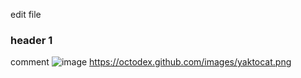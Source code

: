 edit file
### header 1
comment
![image](https://github.com/kil11/skills-communicate-using-markdown2/assets/115838774/699b2abc-902a-484e-bbcc-02787f4291e0)
https://octodex.github.com/images/yaktocat.png


